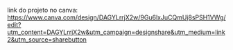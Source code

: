 link do projeto no canva:
https://www.canva.com/design/DAGYLrrjX2w/9Gu6lxJuCQmUj8sPSH1VWg/edit?utm_content=DAGYLrrjX2w&utm_campaign=designshare&utm_medium=link2&utm_source=sharebutton
